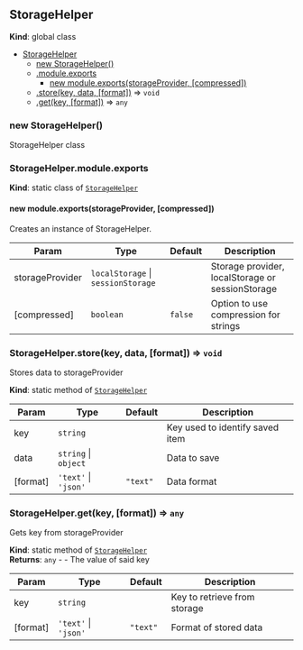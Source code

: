 <a name="StorageHelper"></a>

## StorageHelper

**Kind**: global class

- [StorageHelper](#StorageHelper)
  - [new StorageHelper()](#new_StorageHelper_new)
  - [.module.exports](#StorageHelper.module.exports)
    - [new module.exports(storageProvider, [compressed])](#new_StorageHelper.module.exports_new)
  - [.store(key, data, [format])](#StorageHelper.store) ⇒ <code>void</code>
  - [.get(key, [format])](#StorageHelper.get) ⇒ <code>any</code>

<a name="new_StorageHelper_new"></a>

### new StorageHelper()

StorageHelper class

<a name="StorageHelper.module.exports"></a>

### StorageHelper.module.exports

**Kind**: static class of [<code>StorageHelper</code>](#StorageHelper)  
<a name="new_StorageHelper.module.exports_new"></a>

#### new module.exports(storageProvider, [compressed])

Creates an instance of StorageHelper.

| Param           | Type                                                     | Default            | Description                                      |
| --------------- | -------------------------------------------------------- | ------------------ | ------------------------------------------------ |
| storageProvider | <code>localStorage</code> \| <code>sessionStorage</code> |                    | Storage provider, localStorage or sessionStorage |
| [compressed]    | <code>boolean</code>                                     | <code>false</code> | Option to use compression for strings            |

<a name="StorageHelper.store"></a>

### StorageHelper.store(key, data, [format]) ⇒ <code>void</code>

Stores data to storageProvider

**Kind**: static method of [<code>StorageHelper</code>](#StorageHelper)

| Param    | Type                                                           | Default                       | Description                     |
| -------- | -------------------------------------------------------------- | ----------------------------- | ------------------------------- |
| key      | <code>string</code>                                            |                               | Key used to identify saved item |
| data     | <code>string</code> \| <code>object</code>                     |                               | Data to save                    |
| [format] | <code>&#x27;text&#x27;</code> \| <code>&#x27;json&#x27;</code> | <code>&quot;text&quot;</code> | Data format                     |

<a name="StorageHelper.get"></a>

### StorageHelper.get(key, [format]) ⇒ <code>any</code>

Gets key from storageProvider

**Kind**: static method of [<code>StorageHelper</code>](#StorageHelper)  
**Returns**: <code>any</code> - - The value of said key

| Param    | Type                                                           | Default                       | Description                  |
| -------- | -------------------------------------------------------------- | ----------------------------- | ---------------------------- |
| key      | <code>string</code>                                            |                               | Key to retrieve from storage |
| [format] | <code>&#x27;text&#x27;</code> \| <code>&#x27;json&#x27;</code> | <code>&quot;text&quot;</code> | Format of stored data        |
